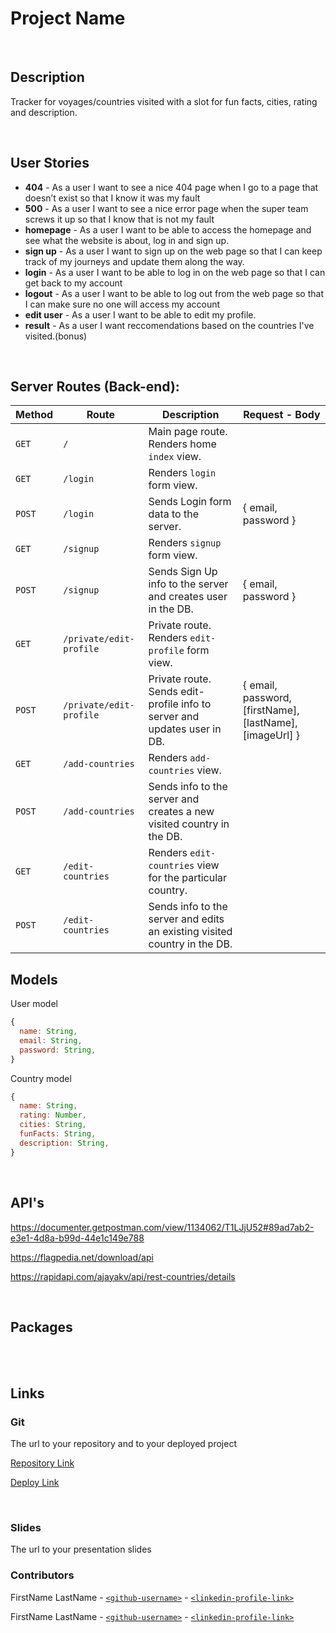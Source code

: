 # Project Name

<br>



## Description

Tracker for voyages/countries visited with a slot for fun facts, cities, rating and description.



<br>

## User Stories

- **404** - As a user I want to see a nice 404 page when I go to a page that doesn’t exist so that I know it was my fault
- **500** - As a user I want to see a nice error page when the super team screws it up so that I know that is not my fault
- **homepage** - As a user I want to be able to access the homepage and see what the website is about, log in and sign up. 
- **sign up** - As a user I want to sign up on the web page so that I can keep track of my journeys and update them along the way.
- **login** - As a user I want to be able to log in on the web page so that I can get back to my account
- **logout** - As a user I want to be able to log out from the web page so that I can make sure no one will access my account
- **edit user** - As a user I want to be able to edit my profile.
- **result** - As a user I want reccomendations based on the countries I've visited.(bonus)



<br>



## Server Routes (Back-end):



| **Method** | **Route**                          | **Description**                                              | Request  - Body                                          |
| ---------- | ---------------------------------- | ------------------------------------------------------------ | -------------------------------------------------------- |
| `GET`      | `/`                                | Main page route.  Renders home `index` view.                 |                                                          |
| `GET`      | `/login`                           | Renders `login` form view.                                   |                                                          |
| `POST`     | `/login`                           | Sends Login form data to the server.                         | { email, password }                                      |
| `GET`      | `/signup`                          | Renders `signup` form view.                                  |                                                          |
| `POST`     | `/signup`                          | Sends Sign Up info to the server and creates user in the DB. | {  email, password  }                                    |
| `GET`      | `/private/edit-profile`            | Private route. Renders `edit-profile` form view.             |                                                          |
| `POST`     | `/private/edit-profile`            | Private route. Sends edit-profile info to server and updates user in DB. | { email, password, [firstName], [lastName], [imageUrl] } |
| `GET`      | `/add-countries`                   | Renders `add-countries` view.                                |                                                          |
| `POST`     | `/add-countries`                   | Sends info to the server and creates a new visited country in the DB. |                                                 |
| `GET`      | `/edit-countries`                  | Renders `edit-countries` view for the particular country.    |                                                          |
| `POST`     | `/edit-countries`                  | Sends info to the server and edits an existing visited country in the DB. |                                             |







## Models

User model

```javascript
{
  name: String, 
  email: String,
  password: String,
}

```

Country model

```javascript
{
  name: String,
  rating: Number,
  cities: String,
  funFacts: String,
  description: String,
}
```


<br>

## API's

https://documenter.getpostman.com/view/1134062/T1LJjU52#89ad7ab2-e3e1-4d8a-b99d-44e1c149e788

https://flagpedia.net/download/api

https://rapidapi.com/ajayakv/api/rest-countries/details

<br>


## Packages



<br>




<br>



## Links



### Git

The url to your repository and to your deployed project

[Repository Link]()

[Deploy Link]()



<br>



### Slides

The url to your presentation slides


### Contributors
FirstName LastName - [`<github-username>`](https://github.com/person1-username) - [`<linkedin-profile-link>`](https://www.linkedin.com/in/person1-username)

FirstName LastName - [`<github-username>`](https://github.com/person2-username) - [`<linkedin-profile-link>`](https://www.linkedin.com/in/person2-username)
